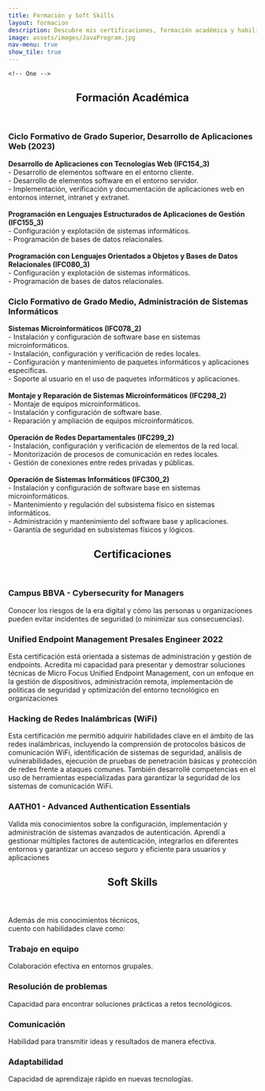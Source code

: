 ```yaml
---
title: Formación y Soft Skills
layout: formacion
description: Descubre mis certificaciones, formación académica y habilidades clave.
image: assets/images/JavaProgram.jpg
nav-menu: true
show_tile: true
---
```


<!-- Main -->
<div id="main">

	<!-- One -->
<!-- One -->
<section id="one" class="roadmap">
	<div class="inner">
		<header class="major">
			<h2>Formación Académica</h2>
		</header>
		<div class="roadmap-grid">
			<div class="roadmap-card timeline-item left">
				<h3>Ciclo Formativo de Grado Superior, Desarrollo de Aplicaciones Web (2023)</h3>
				<p>
    <strong>Desarrollo de Aplicaciones con Tecnologías Web (IFC154_3)</strong><br>
    - Desarrollo de elementos software en el entorno cliente.<br>
    - Desarrollo de elementos software en el entorno servidor.<br>
    - Implementación, verificación y documentación de aplicaciones web en entornos internet, intranet y extranet.
    <br>
    <br>
    <strong>Programación en Lenguajes Estructurados de Aplicaciones de Gestión (IFC155_3)</strong><br>
    - Configuración y explotación de sistemas informáticos.<br>
    - Programación de bases de datos relacionales.
    <br>
    <br>
    <strong>Programación con Lenguajes Orientados a Objetos y Bases de Datos Relacionales (IFC080_3)</strong><br>
    - Configuración y explotación de sistemas informáticos.<br>
    - Programación de bases de datos relacionales.
</p>
			</div>
			<div class="roadmap-card timeline-item right">
				<h3>Ciclo Formativo de Grado Medio, Administración de Sistemas Informáticos</h3>
<p>
    <strong>Sistemas Microinformáticos (IFC078_2)</strong><br>
    - Instalación y configuración de software base en sistemas microinformáticos.<br>
    - Instalación, configuración y verificación de redes locales.<br>
    - Configuración y mantenimiento de paquetes informáticos y aplicaciones específicas.<br>
	- Soporte al usuario en el uso de paquetes informáticos y aplicaciones.
    <br> 
	<br>
	<strong>Montaje y Reparación de Sistemas Microinformáticos (IFC298_2)</strong><br>
    - Montaje de equipos microinformáticos.<br>
    - Instalación y configuración de software base.<br>
    - Reparación y ampliación de equipos microinformáticos.
	<br>
	<br>
    <strong>Operación de Redes Departamentales (IFC299_2)</strong><br>
    - Instalación, configuración y verificación de elementos de la red local.<br>
    - Monitorización de procesos de comunicación en redes locales.<br>
    - Gestión de conexiones entre redes privadas y públicas.
	<br>
	<br>
    <strong>Operación de Sistemas Informáticos (IFC300_2)</strong><br>
    - Instalación y configuración de software base en sistemas microinformáticos.<br>
    - Mantenimiento y regulación del subsistema físico en sistemas informáticos.<br>
    - Administración y mantenimiento del software base y aplicaciones.<br>
    - Garantía de seguridad en subsistemas físicos y lógicos.
</p>
			</div>
		</div>
	</div>
</section>

<!-- Two -->
<section id="two" class="roadmap">
	<div class="inner">
		<header class="major">
			<h2>Certificaciones</h2>
		</header>
		<div class="roadmap-grid">
			<div class="roadmap-card timeline-item left">
				<h3>Campus BBVA - Cybersecurity for Managers</h3>
				<p>Conocer los riesgos de la era digital y cómo las personas u organizaciones pueden evitar incidentes de seguridad (o minimizar sus consecuencias).</p>
			</div>
			<div class="roadmap-card timeline-item right">
				<h3>Unified Endpoint Management Presales Engineer 2022</h3>
				<p>Esta certificación está orientada a sistemas de administración y gestión de endpoints. Acredita mi capacidad para presentar y demostrar soluciones técnicas de Micro Focus Unified Endpoint Management, con un enfoque en la gestión de dispositivos, administración remota, implementación de políticas de seguridad y optimización del entorno tecnológico en organizaciones</p>
			</div>
			<div class="roadmap-card timeline-item left">
				<h3>Hacking de Redes Inalámbricas (WiFi)</h3>
				<p>Esta certificación me permitió adquirir habilidades clave en el ámbito de las redes inalámbricas, incluyendo la comprensión de protocolos básicos de comunicación WiFi, identificación de sistemas de seguridad, análisis de vulnerabilidades, ejecución de pruebas de penetración básicas y protección de redes frente a ataques comunes. También desarrollé competencias en el uso de herramientas especializadas para garantizar la seguridad de los sistemas de comunicación WiFi.</p>
			</div>
			<div class="roadmap-card timeline-item right">
				<h3>AATH01 - Advanced Authentication Essentials</h3>
			<p>Valida mis conocimientos sobre la configuración, implementación y administración de sistemas avanzados de autenticación. Aprendí a gestionar múltiples factores de autenticación, integrarlos en diferentes entornos y garantizar un acceso seguro y eficiente para usuarios y aplicaciones</p>
			</div>
		</div>
	</div>
</section>

<!-- Three -->
<section id="three" class="roadmap">
	<div class="inner">
		<header class="major">
			<h2>Soft Skills</h2>
		</header>
		<p>Además de mis conocimientos técnicos, 
		<br>cuento con habilidades clave como:</p>
		<div class="roadmap-grid">
			<div class="roadmap-card timeline-item left">
				<h3>Trabajo en equipo</h3>
				<p>Colaboración efectiva en entornos grupales.</p>
			</div>
			<div class="roadmap-card timeline-item right">
				<h3>Resolución de problemas</h3>
				<p>Capacidad para encontrar soluciones prácticas a retos tecnológicos.</p>
			</div>
			<div class="roadmap-card timeline-item left">
				<h3>Comunicación</h3>
				<p>Habilidad para transmitir ideas y resultados de manera efectiva.</p>
			</div>
			<div class="roadmap-card timeline-item right">
				<h3>Adaptabilidad</h3>
				<p>Capacidad de aprendizaje rápido en nuevas tecnologías.</p>
			</div>
		</div>
	</div>
	<br>
	<br>
	<br>
	<br>
</section>
</div>